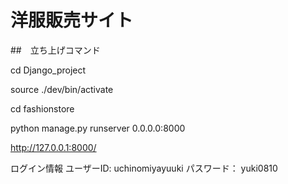# 洋服販売サイト

##　立ち上げコマンド

cd Django_project

source ./dev/bin/activate

cd fashionstore

python manage.py runserver 0.0.0.0:8000

http://127.0.0.1:8000/

ログイン情報
ユーザーID: uchinomiyayuuki
パスワード： yuki0810


